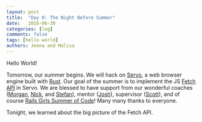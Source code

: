 ```yaml
---
layout: post
title:  "Day 0: The Night Before Summer"
date:   2016-06-30
categories: [log]
comments: false
tags: [hello world]
authors: Jeena and Malisa
---
```

Hello World!

Tomorrow, our summer begins. We will hack on [Servo](https://github.com/servo/servo/), a web browser engine built with [Rust](https://www.rust-lang.org). Our goal of the summer is to implement the JS [Fetch API](https://fetch.spec.whatwg.org/#fetch-api) in Servo. We are blessed to have support from our wonderful coaches ([Morgan](https://twitter.com/mrrrgn), [Nick](https://twitter.com/fitzgen), and [Stefan](https://twitter.com/datahipster)), mentor ([Josh](https://twitter.com/lastontheboat)), supervisor ([Scott](https://twitter.com/ScottKbka)), and of course [Rails Girls Summer of Code](http://railsgirlssummerofcode.org/)! Many many thanks to everyone.

Tonight, we learned about the big picture of the Fetch API.
